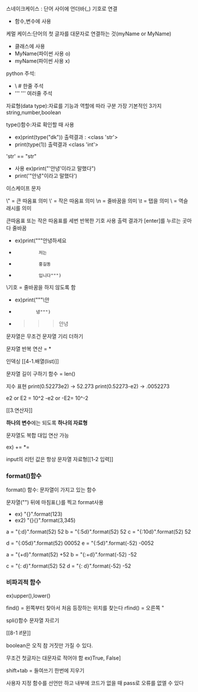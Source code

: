 스네이크케이스 : 단어 사이에 언더바(\_) 기호로 연결
- 함수,변수에 사용


케멀 케이스:단어의 첫 글자를 대문자로 연결하는 것(myName or MyName)
- 클래스에  사용
- MyName(파이썬 사용 o)
- myName(파이썬 사용 x)

python 주석:
- \ \# 한줄 주석
- ''' ''' 여러줄 주석

자료형(data type):자료를 기능과 역할에 따라 구분
가장 기본적인 3가지 string,number,boolean

type()함수:자료 확인할 때 사용 
- ex)print(type("dk")) 출력결과 : \<class 'str'>
- print(type(1)) 출력결과 \<class 'int'>

'str' == "str"
 - 사용 ex)print("'안녕'이라고 말했다")
 - print('"안녕"이라고 말했다')

이스케이프 문자

\\" = 큰 따옴표 의미
\\' = 작은 따옴표 의미
\\n = 줄바꿈을 의미
\\t = 탭을 의미
\\ = 역슬래시를 의미

큰따옴표 또는 작은 따옴표를 세번 반복한 기호 사용
출력 결과가 \[enter]를 누르는 곳마다 줄바꿈
- ex)print("""안녕하세요
-              저는
-              홍길동
-              입니다""")

\\기호  = 줄바꿈을 하지 않도록 함
- ex)print("""\\안
-             녕""")
- >>>안녕

문자열은 무조건 문자열 기리 더하기

문자열 반복 연산 = *

인덱싱
[[4-1.배열(list)]]

문자열 길이 구하기 함수 = len()

지수 표현
print(0.52273e2) -> 52.273
print(0.52273-e2) -> .0052273

e2 or E2 = 10^2
-e2 or -E2= 10^-2

[[3.연산자]]


**하나의 변수**에는 되도록 **하나의 자료형**

문자열도 복합 대입 연산 가능

ex) += \*=

input의 리턴 값은 항상 문자열 자료형[[1-2 입력]]

### format()함수
format() 함수: 문자열이 가지고 있는 함수

문자열("") 뒤에 마침표(,)를 찍고 format사용
- ex) "{}".format(123)
- ex2) "{}{}".format(3,345)

a = "{:d}".format(52) 52
b = "{:5d}".format(52)    52
c = "{:10d}".format(52)       52

d = "{:05d}".format(52) 00052
e = "{:5d}".format(-52) -0052

a = "{+d}".format(52) +52
b = "{:+d}".format(-52) -52

c = "{: d}".format(52) 52
d = "{: d}".format(-52) -52



### 비파괴적 함수
ex)upper(),lower()

find() = 왼쪽부터 찾아서 처음 등장하는 위치를 찾는다
rfind() = 오른쪽              "


spli()함수 문자열 자르기


[[8-1 if문]]


boolean은 오직 참 거짓만 가질 수 있다.

무조건 첫글자는 대문자로 적어야 함 ex)True, False]

shift+tab = 들여쓰기 한번에 지우기



사용자 지정 함수를 선언만 하고 내부에 코드가 없을 때 pass로 오류를 없엘 수 있다